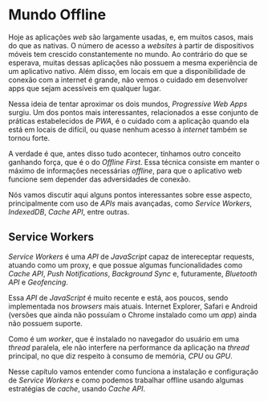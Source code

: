 # Mundo Offline

Hoje as aplicações _web_ são largamente usadas, e, em muitos casos, mais do que as nativas. O número de acesso a _websites_ à partir de dispositivos móveis tem crescido constantemente no mundo. Ao contrário do que se esperava, muitas dessas aplicações não possuem a mesma experiência de um aplicativo nativo. Além disso, em locais em que a disponibilidade de conexão com a internet é grande, não vemos o cuidado em desenvolver apps que sejam acessíveis em qualquer lugar.

Nessa ideia de tentar aproximar os dois mundos, _Progressive Web Apps_ surgiu. Um dos pontos mais interessantes, relacionados a esse conjunto de práticas estabelecidos de _PWA_, é o cuidado com a aplicação quando ela está em locais de difícil, ou quase nenhum acesso à _internet_ também se tornou forte.

A verdade é que, antes disso tudo acontecer, tínhamos outro conceito ganhando força, que é o do _Offline First_. Essa técnica consiste em manter o máximo de informações necessárias _offline_, para que o aplicativo web funcione sem depender das adversidades de conexão.

Nós vamos discutir aqui alguns pontos interessantes sobre esse aspecto, principalmente com uso de _APIs_ mais avançadas, como _Service Workers_, _IndexedDB_, _Cache API_, entre outras.

## **Service Workers**

_Service Workers_ é uma _API_ de _JavaScript_ capaz de intereceptar requests, atuando como um proxy, e que possue algumas funcionalidades como _Cache API_, _Push Notifications_, _Background Sync_ e, futuramente, _Bluetooth API_ e _Geofencing_.

Essa _API_ de _JavaScript_ é muito recente e está, aos poucos, sendo implementada nos _browsers_ mais atuais. Internet Explorer, Safari e Android \(versões que ainda não possuíam o Chrome instalado como um _app_\) ainda não possuem suporte.

Como é um _worker_, que é instalado no navegador do usuário em uma _thread_ paralela, ele não interfere na performance da aplicação na _thread_ principal, no que diz respeito à consumo de memória, _CPU_ ou _GPU_.

Nesse capítulo vamos entender como funciona a instalação e configuração de _Service Workers_ e como podemos trabalhar offline usando algumas estratégias de _cache_, usando _Cache API_.

